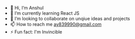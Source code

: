 - 👋 Hi, I’m Anshul
- 🌱 I’m currently learning React JS
- 💞️ I’m looking to collaborate on unqiue ideas and projects
- 📫 How to reach me ay839990@gmail.com
- ⚡ Fun fact: I'm Invincible

<!---
Anshu10101/Anshu10101 is a ✨ special ✨ repository because its `README.md` (this file) appears on your GitHub profile.
You can click the Preview link to take a look at your changes.
--->
